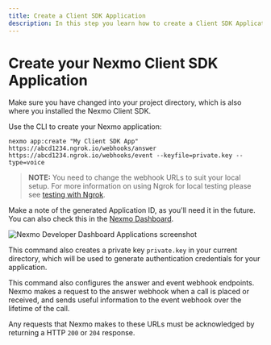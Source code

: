 ```yaml
---
title: Create a Client SDK Application
description: In this step you learn how to create a Client SDK Application.
---
```


# Create your Nexmo Client SDK Application

Make sure you have changed into your project directory, which is also where you installed the Nexmo Client SDK.

Use the CLI to create your Nexmo application:

``` shell
nexmo app:create "My Client SDK App" https://abcd1234.ngrok.io/webhooks/answer https://abcd1234.ngrok.io/webhooks/event --keyfile=private.key --type=voice
```

> **NOTE:** You need to change the webhook URLs to suit your local setup. For more information on using Ngrok for local testing please see [testing with Ngrok](/concepts/guides/testing-with-ngrok).

Make a note of the generated Application ID, as you'll need it in the future. You can also check this in the [Nexmo Dashboard](https://dashboard.nexmo.com/voice/your-applications).

![Nexmo Developer Dashboard Applications screenshot](/assets/screenshots/tutorials/app-to-phone/nexmo-dashboard-applications.png "Nexmo Developer Dashboard Applications screenshot")

This command also creates a private key `private.key` in your current directory, which will be used to generate authentication credentials for your application.

This command also configures the answer and event webhook endpoints. Nexmo makes a request to the answer webhook when a call is placed or received, and sends useful information to the event webhook over the lifetime of the call.

Any requests that Nexmo makes to these URLs must be acknowledged by returning a HTTP `200` or `204` response.
